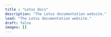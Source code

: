```yaml
---
title : "Lotus Docs"
description: "The Lotus documentation website."
lead: "The Lotus documentation website."
draft: false
images: []
---
```

